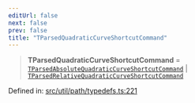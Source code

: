 ```yaml
---
editUrl: false
next: false
prev: false
title: "TParsedQuadraticCurveShortcutCommand"
---
```


> **TParsedQuadraticCurveShortcutCommand** = [`TParsedAbsoluteQuadraticCurveShortcutCommand`](/api/type-aliases/tparsedabsolutequadraticcurveshortcutcommand/) \| [`TParsedRelativeQuadraticCurveShortcutCommand`](/api/type-aliases/tparsedrelativequadraticcurveshortcutcommand/)

Defined in: [src/util/path/typedefs.ts:221](https://github.com/fabricjs/fabric.js/blob/8206f10a405480a7ba988ff6cfdde6412c1f13f8/src/util/path/typedefs.ts#L221)
